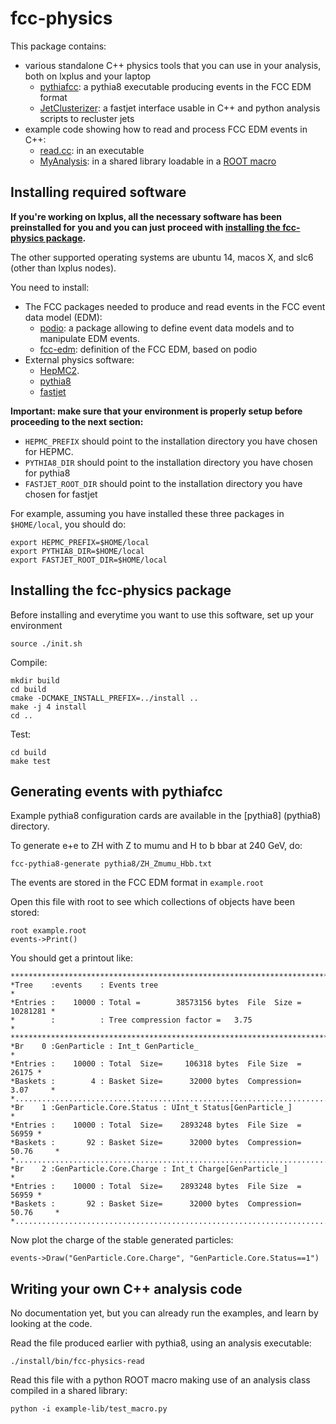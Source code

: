 fcc-physics
===========

This package contains:

- various standalone C++ physics tools that you can use in your analysis, both on lxplus and your laptop
  - [pythiafcc](pythia8/generate.cc): a pythia8 executable producing events in the FCC EDM format
  - [JetClusterizer](tools/JetClusterizer.h): a fastjet interface usable in C++ and python analysis scripts to recluster jets 
- example code showing how to read and process FCC EDM events in C++:
  - [read.cc](example/read.cc): in an executable
  - [MyAnalysis](example-lib/MyAnalysis.h): in a shared library loadable in a [ROOT macro](example-lib/test_macro.py)

## Installing required software 

**If you're working on lxplus, all the necessary software has been preinstalled for you and you can just proceed with [installing the fcc-physics package](#install_fcc).**

The other supported operating systems are ubuntu 14, macos X, and slc6 (other than lxplus nodes). 

You need to install: 

- The FCC packages needed to produce and read events in the FCC event data model (EDM):
  - [podio](https://github.com/HEP-FCC/podio.git): a package allowing to define event data models and to manipulate EDM events.
  - [fcc-edm](https://github.com/HEP-FCC/fcc-edm.git): definition of the FCC EDM, based on podio
- External physics software:
  - [HepMC2](http://lcgapp.cern.ch/project/simu/HepMC/download/HepMC-2.06.09.tar.gz).   
  - [pythia8](http://home.thep.lu.se/~torbjorn/pythia8/pythia8215.tgz) 
  - [fastjet](http://fastjet.fr/repo/fastjet-3.1.3.tar.gz)

**Important: make sure that your environment is properly setup before proceeding to the next section:**

  - `HEPMC_PREFIX` should point to the installation directory you have chosen for HEPMC.
  - `PYTHIA8_DIR` should point to the installation directory you have chosen for pythia8
  - `FASTJET_ROOT_DIR` should point to the installation directory you have chosen for fastjet
  
For example, assuming you have installed these three packages in `$HOME/local`, you should do:

    export HEPMC_PREFIX=$HOME/local
    export PYTHIA8_DIR=$HOME/local
    export FASTJET_ROOT_DIR=$HOME/local
    


## <a name="install_fcc"></a>Installing the fcc-physics package

Before installing and everytime you want to use this software, set up your environment

    source ./init.sh

Compile:

    mkdir build
    cd build
    cmake -DCMAKE_INSTALL_PREFIX=../install ..
    make -j 4 install
    cd ..

Test: 
	
	cd build
	make test

## Generating events with pythiafcc

Example pythia8 configuration cards are available in the [pythia8]
(pythia8) directory. 

To generate e+e to ZH with Z to mumu and H to b bbar at 240 GeV, do:

    fcc-pythia8-generate pythia8/ZH_Zmumu_Hbb.txt 
   
The events are stored in the FCC EDM format in `example.root`

Open this file with root to see which collections of objects have been stored: 

    root example.root
    events->Print()
    
You should get a printout like: 

	******************************************************************************
	*Tree    :events    : Events tree                                            *
	*Entries :    10000 : Total =        38573156 bytes  File  Size =   10281281 *
	*        :          : Tree compression factor =   3.75                       *
	******************************************************************************
	*Br    0 :GenParticle : Int_t GenParticle_                                   *
	*Entries :    10000 : Total  Size=     106318 bytes  File Size  =      26175 *
	*Baskets :        4 : Basket Size=      32000 bytes  Compression=   3.07     *
	*............................................................................*
	*Br    1 :GenParticle.Core.Status : UInt_t Status[GenParticle_]              *
	*Entries :    10000 : Total  Size=    2893248 bytes  File Size  =      56959 *
	*Baskets :       92 : Basket Size=      32000 bytes  Compression=  50.76     *
	*............................................................................*
	*Br    2 :GenParticle.Core.Charge : Int_t Charge[GenParticle_]               *
	*Entries :    10000 : Total  Size=    2893248 bytes  File Size  =      56959 *
	*Baskets :       92 : Basket Size=      32000 bytes  Compression=  50.76     *
	*............................................................................*

Now plot the charge of the stable generated particles: 

    events->Draw("GenParticle.Core.Charge", "GenParticle.Core.Status==1")
    

## Writing your own C++ analysis code

No documentation yet, but you can already run the examples, 
and learn by looking at the code.
    
Read the file produced earlier with pythia8, using an analysis executable:
    
    ./install/bin/fcc-physics-read    

Read this file with a python ROOT macro making use of an analysis class compiled in a shared library:

    python -i example-lib/test_macro.py 


    